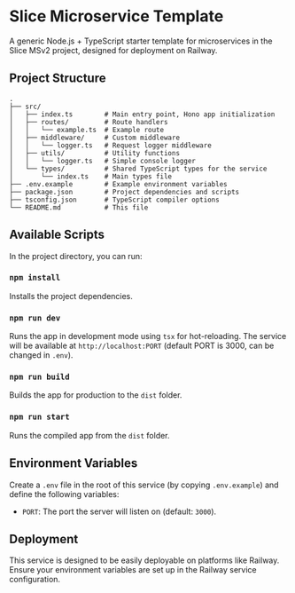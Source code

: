 # Slice Microservice Template

A generic Node.js + TypeScript starter template for microservices in the Slice MSv2 project, designed for deployment on Railway.

## Project Structure

```
.
├── src/
│   ├── index.ts        # Main entry point, Hono app initialization
│   ├── routes/         # Route handlers
│   │   └── example.ts  # Example route
│   ├── middleware/     # Custom middleware
│   │   └── logger.ts   # Request logger middleware
│   ├── utils/          # Utility functions
│   │   └── logger.ts   # Simple console logger
│   └── types/          # Shared TypeScript types for the service
│       └── index.ts    # Main types file
├── .env.example        # Example environment variables
├── package.json        # Project dependencies and scripts
├── tsconfig.json       # TypeScript compiler options
└── README.md           # This file
```

## Available Scripts

In the project directory, you can run:

### `npm install`

Installs the project dependencies.

### `npm run dev`

Runs the app in development mode using `tsx` for hot-reloading.
The service will be available at `http://localhost:PORT` (default PORT is 3000, can be changed in `.env`).

### `npm run build`

Builds the app for production to the `dist` folder.

### `npm run start`

Runs the compiled app from the `dist` folder.

## Environment Variables

Create a `.env` file in the root of this service (by copying `.env.example`) and define the following variables:

- `PORT`: The port the server will listen on (default: `3000`).

## Deployment

This service is designed to be easily deployable on platforms like Railway. Ensure your environment variables are set up in the Railway service configuration. 